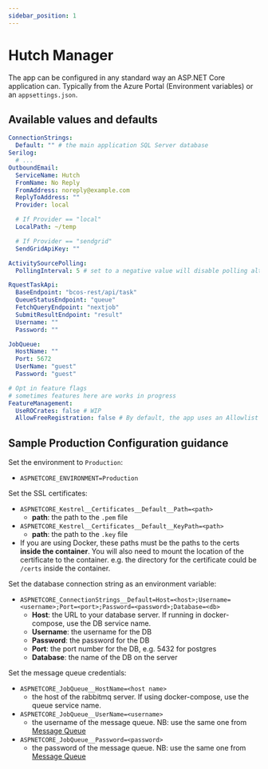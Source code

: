 ```yaml
---
sidebar_position: 1
---
```


# Hutch Manager

The app can be configured in any standard way an ASP.NET Core application can. Typically from the Azure Portal (Environment variables) or an `appsettings.json`.

## Available values and defaults

```yaml
ConnectionStrings:
  Default: "" # the main application SQL Server database
Serilog:
  # ...
OutboundEmail:
  ServiceName: Hutch
  FromName: No Reply
  FromAddress: noreply@example.com
  ReplyToAddress: ""
  Provider: local

  # If Provider == "local"
  LocalPath: ~/temp

  # If Provider == "sendgrid"
  SendGridApiKey: ""

ActivitySourcePolling:
  PollingInterval: 5 # set to a negative value will disable polling altogether

RquestTaskApi:
  BaseEndpoint: "bcos-rest/api/task"
  QueueStatusEndpoint: "queue"
  FetchQueryEndpoint: "nextjob"
  SubmitResultEndpoint: "result"
  Username: ""
  Password: ""

JobQueue:
  HostName: ""
  Port: 5672
  UserName: "guest"
  Password: "guest"

# Opt in feature flags
# sometimes features here are works in progress
FeatureManagement:
  UseROCrates: false # WIP
  AllowFreeRegistration: false # By default, the app uses an Allowlist for new account registration; setting this to `true` bypasses that.
```

## Sample Production Configuration guidance

Set the environment to `Production`:
- `ASPNETCORE_ENVIRONMENT=Production`

Set the SSL certificates:
- `ASPNETCORE_Kestrel__Certificates__Default__Path=<path>`
  - **path**: the path to the `.pem` file
- `ASPNETCORE_Kestrel__Certificates__Default__KeyPath=<path>`
  - **path**: the path to the `.key` file
- If you are using Docker, these paths must be the paths to the certs **inside the container**. You will also need to mount the location of the certificate to the container. e.g. the directory for the certificate could be `/certs` inside the container.

Set the database connection string as an environment variable:
- `ASPNETCORE_ConnectionStrings__Default=Host=<host>;Username=<username>;Port=<port>;Password=<password>;Database=<db>`
  - **Host**: the URL to your database server. If running in docker-compose, use the DB service name.
  - **Username**: the username for the DB
  - **Password**: the password for the DB
  - **Port**: the port number for the DB, e.g. 5432 for postgres
  - **Database**: the name of the DB on the server

Set the message queue credentials:
- `ASPNETCORE_JobQueue__HostName=<host name>`
  - the host of the rabbitmq server. If using docker-compose, use the queue service name.
- `ASPNETCORE_JobQueue__UserName=<username>`
  - the username of the message queue. NB: use the same one from [Message Queue](#message-queue)
- `ASPNETCORE_JobQueue__Password=<password>`
  - the password of the message queue. NB: use the same one from [Message Queue](#message-queue)
